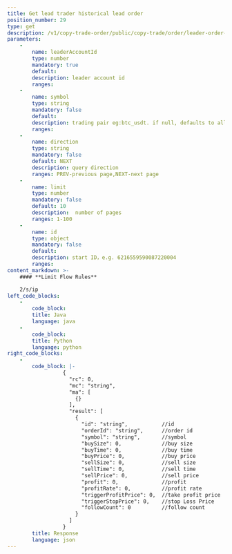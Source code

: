 ```yaml
---
title: Get lead trader historical lead order
position_number: 29
type: get
description: /v1/copy-trade-order/public/copy-trade/order/leader-order-history
parameters:
    -
        name: leaderAccountId
        type: number
        mandatory: true
        default:
        description: leader account id
        ranges:
    -
        name: symbol
        type: string
        mandatory: false
        default:
        description: trading pair eg:btc_usdt. if null, defaults to all
        ranges:
    -
        name: direction
        type: string
        mandatory: false
        default: NEXT
        description: query direction
        ranges: PREV-previous page,NEXT-next page
    -
        name: limit
        type: number
        mandatory: false
        default: 10
        description:  number of pages
        ranges: 1-100
    -
        name: id
        type: object
        mandatory: false
        default:
        description: start ID，e.g. 6216559590087220004
        ranges:    
content_markdown: >-
    #### **Limit Flow Rules**

    2/s/ip
left_code_blocks:
    -
        code_block:
        title: Java
        language: java
    -
        code_block:
        title: Python
        language: python
right_code_blocks:
    -
        code_block: |-
                  {
                    "rc": 0,
                    "mc": "string",
                    "ma": [
                      {}
                    ],
                    "result": [
                      {
                        "id": "string",           //id
                        "orderId": "string",      //order id
                        "symbol": "string",       //symbol
                        "buySize": 0,             //buy size
                        "buyTime": 0,             //buy time
                        "buyPrice": 0,            //buy price
                        "sellSize": 0,            //sell size
                        "sellTime": 0,            //sell time
                        "sellPrice": 0,           //sell price
                        "profit": 0,              //profit
                        "profitRate": 0,          //profit rate
                        "triggerProfitPrice": 0,  //take profit price
                        "triggerStopPrice": 0,    //stop Loss Price
                        "followCount": 0          //follow count
                      }
                    ]
                  }
        title: Response
        language: json
---
```

